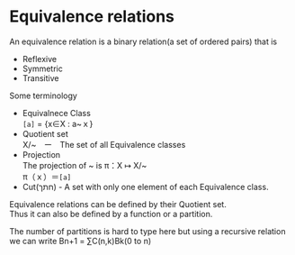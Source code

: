 # Equivalence relations  
An equivalence relation is a binary relation(a set of ordered pairs) that is  
- Reflexive  
- Symmetric  
- Transitive  

Some terminology
- Equivalnece Class  
`[a]` = {x∈X : a~ｘ}
- Quotient set  
X/~　ー　The set of all Equivalence classes  
- Projection  
The projection of ~ is π：X ↦ X/~  
π（ｘ）＝`[a]`  
- Cut(חתך) - A set with only one element of each Equivalence class.  

Equivalence relations can be defined by their Quotient set.  
Thus it can also be defined by a function or a partition.  

The number of partitions is hard to type here but using a recursive relation we can write Bn+1 = ∑C(n,k)Bk(0 to n)

